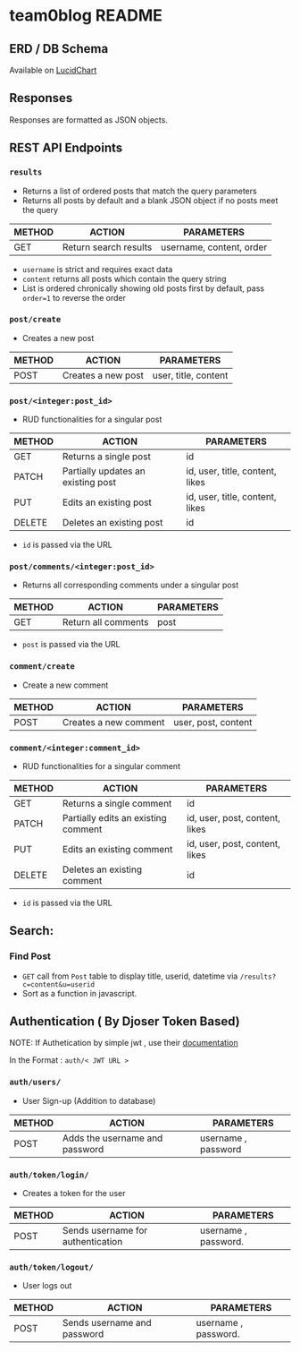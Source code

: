 # team0blog README

## ERD / DB Schema
Available on [LucidChart](https://lucid.app/lucidchart/1e724cd3-96a3-4ccb-8882-86f0eb65a756/edit?viewport_loc=-190%2C116%2C2560%2C1168%2C0_0&invitationId=inv_dbb6ec66-c1e8-4a25-a315-0d4320e5f49c)

## Responses
Responses are formatted as JSON objects.

## REST API Endpoints
### `results`
- Returns a list of ordered posts that match the query parameters
- Returns all posts by default and a blank JSON object if no posts meet the query

| METHOD | ACTION                | PARAMETERS               |
|--------|-----------------------|--------------------------|
| GET    | Return search results | username, content, order |

- `username` is strict and requires exact data
- `content` returns all posts which contain the query string
- List is ordered chronically showing old posts first by default, pass `order=1` to reverse the order

### `post/create`
- Creates a new post

| METHOD | ACTION             | PARAMETERS           |
|--------|--------------------|----------------------|
| POST   | Creates a new post | user, title, content |

### `post/<integer:post_id>`
- RUD functionalities for a singular post

| METHOD | ACTION                                   | PARAMETERS                      |
|--------|------------------------------------------|---------------------------------|
| GET    | Returns a single post                    | id                              |
| PATCH  | Partially updates an existing post       | id, user, title, content, likes |
| PUT    | Edits an existing post                   | id, user, title, content, likes |
| DELETE | Deletes an existing post                 | id                              |

- `id` is passed via the URL

### `post/comments/<integer:post_id>`
- Returns all corresponding comments under a singular post

| METHOD | ACTION              | PARAMETERS |
|--------|---------------------|------------|
| GET    | Return all comments | post       |

- `post` is passed via the URL

### `comment/create`
- Create a new comment

| METHOD | ACTION                | PARAMETERS          |
|--------|-----------------------|---------------------|
| POST   | Creates a new comment | user, post, content |

### `comment/<integer:comment_id>`
- RUD functionalities for a singular comment

| METHOD | ACTION                              | PARAMETERS                     |
|--------|-------------------------------------|--------------------------------|
| GET    | Returns a single comment            | id                             |
| PATCH  | Partially edits an existing comment | id, user, post, content, likes |
| PUT    | Edits an existing comment           | id, user, post, content, likes |
| DELETE | Deletes an existing comment         | id                             |

- `id` is passed via the URL

## Search:
### Find Post
- `GET` call from `Post` table to display title, userid, datetime via `/results?c=content&u=userid`
- Sort as a function in javascript. 

## Authentication ( By Djoser Token Based)

NOTE: If Authetication by simple jwt , use their [documentation](https://djoser.readthedocs.io/en/latest/jwt_endpoints.html)

In the Format : `auth/< JWT URL >`


### `auth/users/`
- User Sign-up (Addition to database)

|  METHOD   |            ACTION                   |          PARAMETERS                |
| --------- | ----------------------------------- | ---------------------------------- |
|  POST     | Adds the username and password      | username , password                |

### `auth/token/login/`
- Creates a token for the user
  
| METHOD  |            ACTION                 |          PARAMETERS              |
|---------|-----------------------------------|----------------------------------|
| POST    |  Sends username for authentication| username , password.             |

### `auth/token/logout/`
- User logs out 

| METHOD  |            ACTION                 |          PARAMETERS              |
|---------|-----------------------------------|----------------------------------|
| POST    | Sends username and password       | username , password.             |
